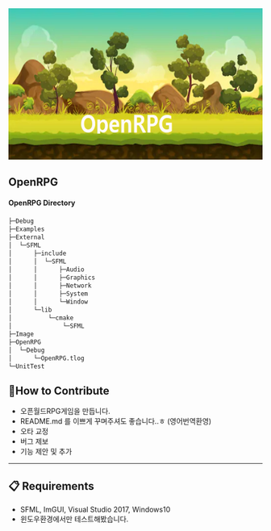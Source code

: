<center><img src="./Image/head.PNG" width="600" height="300"></center> 

## OpenRPG 


#### OpenRPG Directory
    ├─Debug
    ├─Examples
    ├─External
    │  └─SFML
    │      ├─include
    │      │  └─SFML
    │      │      ├─Audio
    │      │      ├─Graphics
    │      │      ├─Network
    │      │      ├─System
    │      │      └─Window
    │      └─lib
    │          └─cmake
    │              └─SFML
    ├─Image
    ├─OpenRPG
    │  └─Debug
    │      └─OpenRPG.tlog
    └─UnitTest
    
## 👏How to Contribute
 
- 오픈월드RPG게임을 만듭니다.
- README.md 를 이쁘게 꾸며주셔도 좋습니다..ㅎ (영어번역환영) 
- 오타 교정
- 버그 제보
- 기능 제안 및 추가 
 ***
    
## 📋 Requirements 
  
- SFML, ImGUI, Visual Studio 2017, Windows10
- 윈도우환경에서만 테스트해봤습니다. 
